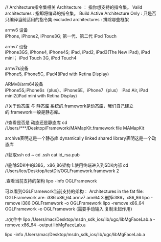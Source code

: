 //  Architecture指令集相关
Architecture ： 指你想支持的指令集。
Valid architectures : 指即将编译的指令集。
Build Active Architecture Only : 只是否只编译当前适用的指令集
excluded architectures  : 排除哪些框架

armv6 设备	
iPhone, iPhone2, iPhone3G;
第一代、第二代 iPod Touch

armv7 设备	
iPhone3GS, iPhone4, iPhone4S; 
iPad, iPad2, iPad3(The New iPad), iPad mini；
iPod Touch 3G, iPod Touch4

armv7s设备	
iPhone5, iPhone5C,
iPad4(iPad with Retina Display)

ARMv8/arm64设备	
iPhone5S,iPhone6s（plus）、iPhoneSE，iPhone7（plus）
iPad Air, iPad mini2(iPad mini with Retina Display)



//关于动态库 与 静态库
系统的.framework是动态库，我们自己建立的.framework一般是静态库。

//查看是否是 动态还是静态库
cd /Users/***/Desktop/Framework/MAMapKit.framework
file MAMapKit


archive表明这是一个静态库
dynamically linked shared library表明这是一个动态库

//获取ssh
cd ~
cd .ssh
cat id_rsa.pub

//删除SDK中的i386，x86_86架构 1.使用终端进入到SDK内部 cd /Users/leo/Desktop/testDir/OGLFramework.framework 2

.查看当前支持的架构 lipo -info OGLFramework  

可以看到OGLFramework当前支持的架构： Architectures in the fat file: OGLFramework are: i386 x86_64 armv7 arm64 3.删掉i386，x86_86
lipo -remove i386 OGLFramework -o OGLFramework
lipo -remove x86_64 OGLFramework -o OGLFramework  (需要手动输入 复制未起作用)

.a文件中
lipo /Users/mac/Desktop/msdn_sdk_ios/lib/ugc/libMgFaceLab.a -remove x86_64 -output libMgFaceLab.a

lipo -info /Users/mac/Desktop/msdn_sdk_ios/lib/ugc/libMgFaceLab.a 